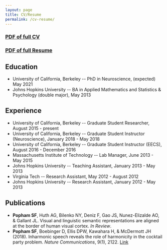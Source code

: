 ```yaml
---
layout: page
title: CV/Resume
permalink: /cv-resume/
---
```


### [PDF of full CV](../../images/CV_Nov2020.pdf)
### [PDF of full Resume](../../images/Resume_2021.pdf)


## Education
* University of California, Berkeley -- PhD in Neuroscience, (expected) May 2021
* Johns Hopkins University -- BA in Applied Mathematics and Statistics & Psychology (double major), May 2013


## Experience
* University of California, Berkeley -- Graduate Student Researcher, August 2015 - present
* University of California, Berkeley -- Graduate Student Instructor (Neuroscience), January 2018 - May 2018
* University of California, Berkeley -- Graduate Student Instructor (EECS), August 2016 - December 2016
* Massachusetts Institute of Technology -- Lab Manager, June 2013 - May 2015
* Johns Hopkins University -- Teaching Assistant, January 2013 - May 2013
* Virginia Tech -- Research Assistant, May 2012 - August 2012
* Johns Hopkins University -- Research Assistant, January 2012 - May 2013


## Publications
* **Popham SF**, Huth AG, Bilenko NY, Deniz F, Gao JS, Nunez-Elizalde AO, & Gallant JL. Visual and linguistic semantic representations are aligned at the border of human visual cortex. _In Review_.
* **Popham SF**, Boebinger D, Ellis DPW, Kawahara H, & McDermott JH (2018). Inharmonic speech reveals the role of harmonicity in the cocktail party problem. _Nature Communications_, 9(1), 2122. [Link](https://doi.org/10.1038/s41467-018-04551-8)
